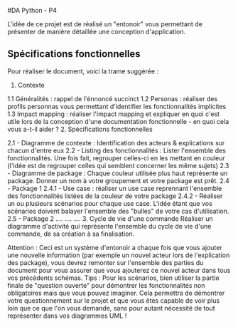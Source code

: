 #DA Python - P4

L'idée de ce projet est de réalisé un "entonoir" vous permettant de présenter de manière détaillée une conception d'application.

## Spécifications fonctionnelles

Pour réaliser le document, voici la trame suggérée : 

1. Contexte
  
  1.1 Généralités : rappel de l'énnoncé succinct
  1.2 Personas : réaliser des profils personnas vous permettant d'identifier les fonctionnalités implicites
  1.3 Impact mapping : réaliser l'impact mapping et expliquer en quoi c'est utile lors de la conception d'une documentation fonctionnelle - en quoi cela vous a-t-il aider ?
2. Spécifications fonctionnelles
  
  2.1 - Diagramme de contexte : Identification des acteurs & explications sur chacun d'entre eux
  2.2 - Listing des fonctionnalités : Lister l'ensemble des fonctionnalités. Une fois fait, regrouper celles-ci en les mettant en couleur (l'idée est de regrouper celles qui semblent concerner les même sujets)
  2.3 - Diagramme de package : Chaque couleur utilisée plus haut représente un package. Donner un nom à votre groupement et votre package est prêt.
  2.4 - Package 1
    2.4.1 - Use case : réaliser un use case reprennant l'ensemble des fonctionnalités listées de la couleur de votre package
    2.4.2 - Réaliser un ou plusieurs scénarios pour chaque use case. L'idée étant que vos scénarios doivent balayer l'ensemble des "bulles" de votre cas d'utilisation.
  2.5 - Package 2
    ....
    ....
  ....
3. Cycle de vie d'une commande
Réaliser un diagramme d'activité qui représente l'ensemble du cycle de vie d'une commande, de sa création à sa finalisation.

Attention : Ceci est un système d'entonoir a chaque fois que vous ajouter une nouvelle information (par exemple un nouvel acteur lors de l'explication des package), vous devrez remonter sur l'ensemble des parties du document pour vous assurer que vous ajouterez ce nouvel acteur dans tous vos précédents schémas.
Tips : Pour les scénarios, bien utiliser la partie finale de "question ouverte" pour démontrer les fonctionnalités non obligatoires mais que vous pouvez imaginer. Cela permettra de démontrer votre questionnement sur le projet et que vous êtes capable de voir plus loin que ce que l'on vous demande, sans pour autant nécessité de tout représenter dans vos diagrammes UML !
